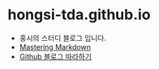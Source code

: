 # hongsi-tda.github.io

* 홍시의 스터디 블로그 입니다. 
* [Mastering Markdown](https://guides.github.com/features/mastering-markdown/)
* [Github 블로그 따라하기](https://devinlife.com/howto/)
